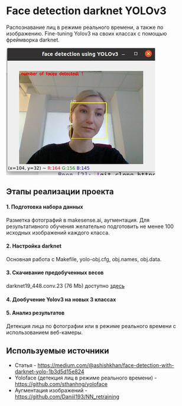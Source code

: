 # Face detection darknet YOLOv3

Распознавание лиц в режиме реального времени, а также по изображению. Fine-tuning Yolov3 на своих классах с помощью фреймворка darknet. 

![](yolo.jpeg)

## Этапы реализации проекта

#### 1. Подготовка набора данных  
Разметка фотографий в makesense.ai, аугментация. Для результативного обучения желательно подготовить не менее 100 исходных изображений каждого класса.
#### 2. Настройка darknet  
Основная работа с Makefile, yolo-obj.cfg, obj.names, obj.data.  
#### 3. Скачивание предобученных весов  
darknet19_448.conv.23 (76 Mb) доступно [здесь](http://pjreddie.com/media/files/darknet19_448.conv.23)  
#### 4. Дообучение Yolov3 на новых 3 классах  
#### 5. Анализ результатов  
Детекция лица по фотографии или в режиме реального времени с использованием веб-камеры.

## Используемые источники

* Статья - https://medium.com/@ashishkhan/face-detection-with-darknet-yolo-1b3d5d15e824
* Yoloface (детекция лиц в режиме реального времени) - https://github.com/sthanhng/yoloface  
* Аугментация изображений - https://github.com/Daniil193/NN_retraining



